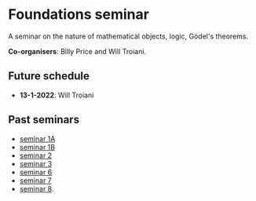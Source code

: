 # Foundations seminar

A seminar on the nature of mathematical objects, logic, Gödel's theorems.

**Co-organisers**: Billy Price and Will Troiani.

## Future schedule

* **13-1-2022**: Will Troiani

## Past seminars

* [seminar 1A](https://youtu.be/2S83EcpCKBY)
* [seminar 1B](https://youtu.be/hI3WKeaHCkk)
* [seminar 2](https://youtu.be/BxFr891R2k0)
* [seminar 3](https://youtu.be/sKJ5kbqYBBQ)
* [seminar 6](https://youtu.be/fpIXJ_X4XDM)
* [seminar 7](https://youtu.be/QfNGjmP65Fw)
* [seminar 8](https://youtu.be/kMhX5f0UN44).
